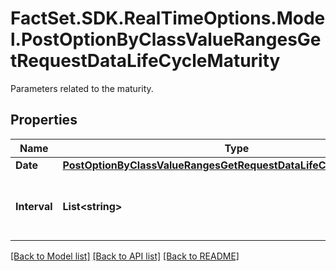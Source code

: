# FactSet.SDK.RealTimeOptions.Model.PostOptionByClassValueRangesGetRequestDataLifeCycleMaturity
Parameters related to the maturity.

## Properties

Name | Type | Description | Notes
------------ | ------------- | ------------- | -------------
**Date** | [**PostOptionByClassValueRangesGetRequestDataLifeCycleMaturityDate**](PostOptionByClassValueRangesGetRequestDataLifeCycleMaturityDate.md) |  | [optional] 
**Interval** | **List&lt;string&gt;** | Restricts the maturity interval of the option. | Value | Description | | - -- | - -- | | monthly | Monthly | | weekly | Weekly | | daily | Daily | | mixed | Mixed |   | [optional] 

[[Back to Model list]](../README.md#documentation-for-models) [[Back to API list]](../README.md#documentation-for-api-endpoints) [[Back to README]](../README.md)

